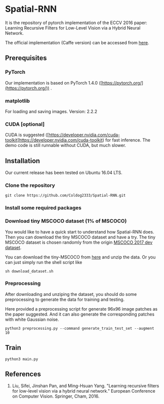 # Spatial-RNN

It is the repository of pytorch implementation of the ECCV 2016 paper: 
Learning Recursive Filters for Low-Level Vision via a Hybrid Neural Network.

The official implementation (Caffe version) can be accessed from 
[here](https://github.com/Liusifei/caffe-lowlevel).

## Prerequisites
### PyTorch
Our implementation is based on PyTorch 1.4.0 ([https://pytorch.org/](https://pytorch.org/)) .

### matplotlib
For loading and saving images. Version: 2.2.2

### CUDA \[optional\]
CUDA is suggested ([https://developer.nvidia.com/cuda-toolkit]https://developer.nvidia.com/cuda-toolkit) for fast inference. 
The demo code is still runnable without CUDA, but much slower.

## Installation
Our current release has been tested on Ubuntu 16.04 LTS.

### Clone the repository
```shell script
git clone https://github.com/Coldog2333/Spatial-RNN.git
```

### Install some required packages

### Download tiny MSCOCO dataset (1% of MSCOCO)
You would like to have a quick start to understand how Spatial-RNN does.
Then you can download the tiny MSCOCO dataset and have a try. 
The tiny MSCOCO dataset is chosen randomly from 
the origin [MSCOCO 2017 dev dataset](http://images.cocodataset.org/zips/val2017.zip).

You can download the tiny-MSCOCO from [here](http://coldog.cn/dataset/tiny-MSCOCO.zip) and unzip the data.
Or you can just simply run the shell script like

```shell script
sh download_dataset.sh
```

### Preprocessing
After downloading and unziping the dataset, you should do some preprocessing to generate the data for training and testing.

Here provided a preprocessing script for generate 96x96 image patches as the paper suggested.
And it can also generate the corresponding patches with white Gaussian noise.

```shell script
python3 preprocessing.py --command generate_train_test_set --augment 10
```

## Train
```shell script
python3 main.py
```

## References
1. Liu, Sifei, Jinshan Pan, and Ming-Hsuan Yang. "Learning recursive filters for low-level vision via a hybrid neural network." European Conference on Computer Vision. Springer, Cham, 2016.